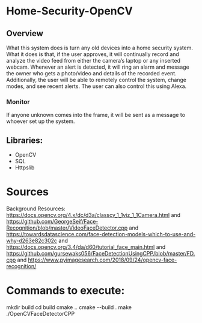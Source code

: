 # Home-Security-OpenCV
## Overview
What this system does is turn any old devices into a home security system. What it does is that, if the user approves, it will continually record and analyze the video feed from either the camera’s laptop or any inserted webcam. Whenever an alert is detected, it will ring an alarm and message the owner who gets a photo/video and details of the recorded event. Additionally, the user will be able to remotely control the system, change modes, and see recent alerts. The user can also control this using Alexa. 

### Monitor
If anyone unknown comes into the frame, it will be sent as a message to whoever set up the system.

## Libraries:

- OpenCV
- SQL
- Httpslib

# Sources
Background Resources:
https://docs.opencv.org/4.x/dc/d3a/classcv_1_1viz_1_1Camera.html
and https://github.com/GeorgeSeif/Face-Recognition/blob/master/VideoFaceDetector.cpp
and https://towardsdatascience.com/face-detection-models-which-to-use-and-why-d263e82c302c
and https://docs.opencv.org/3.4/da/d60/tutorial_face_main.html and https://github.com/gursewaks056/FaceDetectionUsingCPP/blob/master/FD.cpp
and https://www.pyimagesearch.com/2018/09/24/opencv-face-recognition/
# Commands to execute:
mkdir build
cd build
cmake ..
cmake --build .
make
./OpenCVFaceDetectorCPP